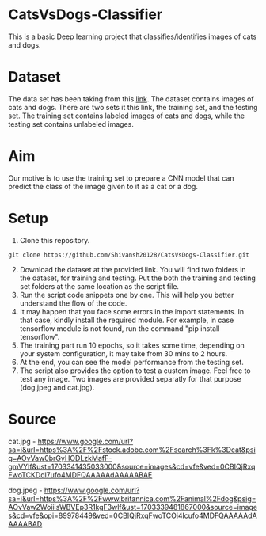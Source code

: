 # CatsVsDogs-Classifier

This is a basic Deep learning project that classifies/identifies images of cats and dogs.

# Dataset
The data set has been taking from this [link](https://www.kaggle.com/competitions/dogs-vs-cats/data).
The dataset contains images of cats and dogs. There are two sets it this link, the training set, and the testing set.
The training set contains labeled images of cats and dogs, while the testing set contains unlabeled images.

# Aim
Our motive is to use the training set to prepare a CNN model that can predict the class of the image given to it as a cat or a dog.

# Setup
1. Clone this repository.
```
git clone https://github.com/Shivansh20128/CatsVsDogs-Classifier.git
```

2. Download the dataset at the provided link. You will find two folders in the dataset, for training and testing. Put the both the training and testing set folders at the same location as the script file.
1. Run the script code snippets one by one. This will help you better understand the flow of the code.
1. It may happen that you face some errors in the import statements. In that case, kindly install the required module. For example, in case tensorflow module is not found, run the command "pip install tensorflow".
1. The training part run 10 epochs, so it takes some time, depending on your system configuration, it may take from 30 mins to 2 hours. 
1. At the end, you can see the model performance from the testing set. 
1. The script also provides the option to test a custom image. Feel free to test any image. Two images are provided separatly for that purpose (dog.jpeg and cat.jpg).

# Source
cat.jpg - https://www.google.com/url?sa=i&url=https%3A%2F%2Fstock.adobe.com%2Fsearch%3Fk%3Dcat&psig=AOvVaw0brGyHODLzkMafF-gmVYIf&ust=1703341435033000&source=images&cd=vfe&ved=0CBIQjRxqFwoTCKDdl7ufo4MDFQAAAAAdAAAAABAE

dog.jpeg - https://www.google.com/url?sa=i&url=https%3A%2F%2Fwww.britannica.com%2Fanimal%2Fdog&psig=AOvVaw2WoiiisWBVEp3R1kgF3wlf&ust=1703339481867000&source=images&cd=vfe&opi=89978449&ved=0CBIQjRxqFwoTCOi4lcufo4MDFQAAAAAdAAAAABAD
